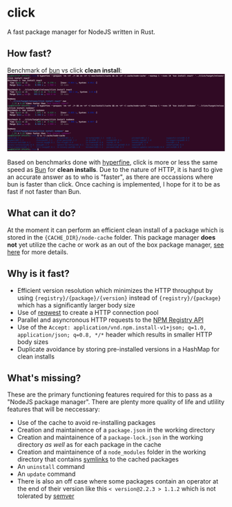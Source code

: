 # click

A fast package manager for NodeJS written in Rust.

## How fast?

Benchmark of [bun](https://bun.sh/) vs click **clean install**:
![Benchmark of bun vs click](./screenshots/benchmark.png)

Based on benchmarks done with [hyperfine](https://github.com/sharkdp/hyperfine), click is more or less the same speed as [Bun](https://bun.sh/) for **clean installs**. Due to the nature of HTTP, it is hard to give an accurate answer as to who is "faster", as there are occassions where bun is faster than click. Once caching is implemented, I hope for it to be as fast if not faster than Bun.

## What can it do?

At the moment it can perform an efficient clean install of a package which is stored in the `{CACHE_DIR}/node-cache` folder. This package manager **does not** yet utilize the cache or work as an out of the box package manager, [see here](#whats-missing) for more details.

## Why is it fast?

- Efficient version resolution which minimizes the HTTP throughput by using `{registry}/{package}/{version}` instead of `{registry}/{package}` which has a significantly larger body size
- Use of [reqwest](https://docs.rs/reqwest/latest/reqwest/) to create a HTTP connection pool
- Parallel and asyncronous HTTP requests to the [NPM Registry API](https://github.com/npm/registry/blob/master/docs/REGISTRY-API.md)
- Use of the `Accept: application/vnd.npm.install-v1+json; q=1.0, application/json; q=0.8, */*` header which results in smaller HTTP body sizes
- Duplicate avoidance by storing pre-installed versions in a HashMap for clean installs

## What's missing?

These are the primary functioning features required for this to pass as a "NodeJS package manager". There are plenty more quality of life and utlility features that will be neccessary:

- Use of the cache to avoid re-installing packages
- Creation and maintainence of a `package.json` in the working directory
- Creation and maintainence of a `package-lock.json` in the working directory _as well_ as for each package in the cache
- Creation and maintainence of a `node_modules` folder in the working directory that contains [symlinks](https://en.wikipedia.org/wiki/Symbolic_link) to the cached packages
- An `uninstall` command
- An `update` command
- There is also an off case where some packages contain an operator at the end of their version like this `< version@2.2.3 > 1.1.2` which is not tolerated by [semver](https://docs.rs/semver/latest/semver/)
